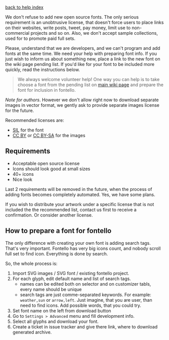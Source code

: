 [back to help index](Help)

We don't refuse to add new open source fonts. The only serious requirement is an unobtrusive license, that doesn't force users to place links on their websites, write posts, tweet, pay money, limit use to non-commercial projects and so on. Also, we don't accept sample collections, used for to promote paid full sets.

Please, understand that we are developers, and we can't program and add fonts at the same time. We need your help with preparing font info. If you just wish to inform us about something new, place a link to the new font on the wiki page pending list. If you'd like for your font to be included more quickly, read the instructions below.

> We always welcome volunteer help! One way you can help is to take choose a font from the pending list on [main wiki page](https://github.com/fontello/fontello/wiki) and prepare the font for inclusion in fontello.

_Note for authors_. However we don't allow right now to download separate images in vector format, we gently ask to provide separate images license for the future.

Recommended licenses are:

- [SIL](http://scripts.sil.org/OFL) for the font
- [CC BY](http://creativecommons.org/licenses/by/3.0/) or [CC BY-SA](http://creativecommons.org/licenses/by-sa/3.0/) for the images


## Requirements

- Acceptable open source license
- Icons should look good at small sizes
- 40+ icons
- Nice look

Last 2 requirements will be removed in the future, when the process of adding fonts becomes completely automated. Yes, we have some plans.

If you wish to distribute your artwork under a specific license that is not included the the recommended list, contact us first to receive a confirmation. Or consider another license.


## How to prepare a font for fontello

The only difference with creating your own font is adding search tags. That's very important. Fontello has very big icons count, and nobody scroll full set to find icon. Everything is done by search.

So, the whole process is:

1. Import SVG images / SVG font / existing fontello project.
2. For each glyph, edit default name and list of search tags.
   * names can be edited both on selector and on customizer tabls, every name should be unique
   * search tags are just comme-separated keywords. For example: `weather,sun` or `arrow,left`. Just imagine, that you are user, than need to find icons. Add possible words, that you could try.
3. Set font name on the left from download button
4. Go to `Settings > Advanced` menu and fill development info.
5. Select all glyphs and download your font.
6. Create a ticket in issue tracker and give there link, where to download generated archive.